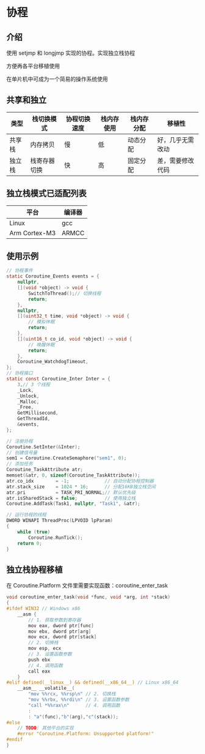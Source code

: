 # 协程

## 介绍

使用 setjmp 和 longjmp 实现的协程。实现独立栈协程

方便再各平台移植使用

在单片机中可成为一个简易的操作系统使用

## 共享和独立

| 类型   | 栈切换模式   | 协程切换速度 | 栈内存使用 | 栈内存分配 | 移植性           |
| ------ | ------------ | ------------ | ---------- | ---------- | ---------------- |
| 共享栈 | 内存拷贝     | 慢           | 低         | 动态分配   | 好，几乎无需改动 |
| 独立栈 | 栈寄存器切换 | 快           | 高         | 固定分配   | 差，需要修改代码 |

## 独立栈模式已适配列表

| 平台          | 编译器 |
| ------------- | ------ |
| Linux         | gcc    |
| Arm Cortex-M3 | ARMCC  |

## 使用示例

```c
// 协程事件
static Coroutine_Events events = {
    nullptr,
    [](void *object) -> void {
        SwitchToThread();// 切换线程
        return;
    },
    nullptr,
    [](uint32_t time, void *object) -> void {
        // 模拟休眠
        return;
    },
    [](uint16_t co_id, void *object) -> void {
        // 唤醒休眠
        return;
    },
    Coroutine_WatchdogTimeout,
};
// 协程接口
static const Coroutine_Inter Inter = {
    3,// 3 个线程
    _Lock,
    _Unlock,
    _Malloc,
    _Free,
    GetMillisecond,
    GetThreadId,
    &events,
};

// 注册协程
Coroutine.SetInter(&Inter);
// 创建信号量
sem1 = Coroutine.CreateSemaphore("sem1", 0);
// 添加任务
Coroutine_TaskAttribute atr;
memset(&atr, 0, sizeof(Coroutine_TaskAttribute));
atr.co_idx        = -1;             // 自动分配协程控制器
atr.stack_size    = 1024 * 16;      // 分配16KB独立栈空间
atr.pri           = TASK_PRI_NORMAL;// 默认优先级
atr.isSharedStack = false;          // 使用独立栈
Coroutine.AddTask(Task1, nullptr, "Task1", &atr);

// 运行协程的线程
DWORD WINAPI ThreadProc(LPVOID lpParam)
{
    while (true)
        Coroutine.RunTick();
    return 0;
}
```

## 独立栈协程移植

在 Coroutine.Platform 文件里需要实现函数：coroutine_enter_task

```c
void coroutine_enter_task(void *func, void *arg, int *stack)
{
#ifdef WIN32 // Windows x86
    __asm {
        // 1. 获取参数到寄存器
        mov eax, dword ptr[func]
        mov ebx, dword ptr[arg]
        mov ecx, dword ptr[stack]
        // 2. 切换栈
        mov esp, ecx
        // 3. 设置函数参数
        push ebx
        // 4. 调用函数
        call eax
    }
#elif defined(__linux__) && defined(__x86_64__) // Linux x86_64
    __asm__ __volatile__(
        "mov %%rcx, %%rsp\n" // 2. 切换栈
        "mov %%rbx, %%rdi\n" // 3. 设置函数参数
        "call *%%rax\n"      // 4. 调用函数
        :
        : "a"(func),"b"(arg),"c"(stack));
#else
    // TODO: 其他平台的实现
    #error "Coroutine.Platform: Unsupported platform!"
#endif
}
```
